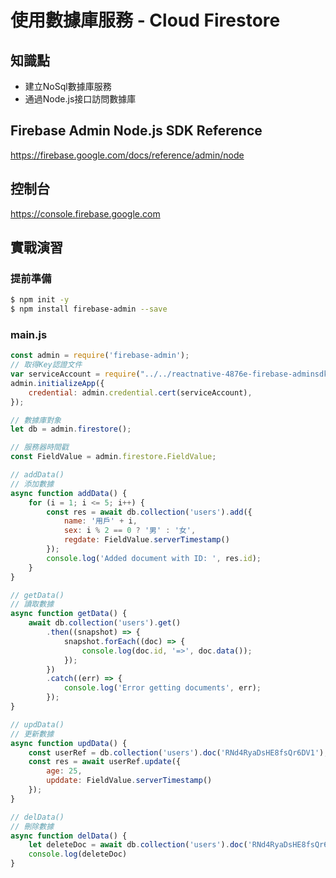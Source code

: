 使用數據庫服務 - Cloud Firestore
==============================

## 知識點

* 建立NoSql數據庫服務
* 通過Node.js接口訪問數據庫

## Firebase Admin Node.js SDK Reference

https://firebase.google.com/docs/reference/admin/node

## 控制台

https://console.firebase.google.com

## 實戰演習

### 提前準備

~~~bash
$ npm init -y
$ npm install firebase-admin --save
~~~

### main.js

~~~js
const admin = require('firebase-admin');
// 取得Key認證文件
var serviceAccount = require("../../reactnative-4876e-firebase-adminsdk-8jr6i-b23cc28f89.json");
admin.initializeApp({
    credential: admin.credential.cert(serviceAccount),
});

// 數據庫對象
let db = admin.firestore();

// 服務器時間戳
const FieldValue = admin.firestore.FieldValue;

// addData()
// 添加數據
async function addData() {
    for (i = 1; i <= 5; i++) {
        const res = await db.collection('users').add({
            name: '用戶' + i,
            sex: i % 2 == 0 ? '男' : '女',
            regdate: FieldValue.serverTimestamp()
        });
        console.log('Added document with ID: ', res.id);
    }
}

// getData()
// 讀取數據
async function getData() {
    await db.collection('users').get()
        .then((snapshot) => {
            snapshot.forEach((doc) => {
                console.log(doc.id, '=>', doc.data());
            });
        })
        .catch((err) => {
            console.log('Error getting documents', err);
        });
}

// updData()
// 更新數據
async function updData() {
    const userRef = db.collection('users').doc('RNd4RyaDsHE8fsQr6DV1');
    const res = await userRef.update({
        age: 25,
        upddate: FieldValue.serverTimestamp()
    });
}

// delData()
// 刪除數據
async function delData() {
    let deleteDoc = await db.collection('users').doc('RNd4RyaDsHE8fsQr6DV1').delete();
    console.log(deleteDoc)
}
~~~